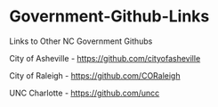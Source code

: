 # Government-Github-Links
Links to Other NC Government Githubs

City of Asheville - https://github.com/cityofasheville

City of Raleigh - https://github.com/CORaleigh

UNC Charlotte - https://github.com/uncc

